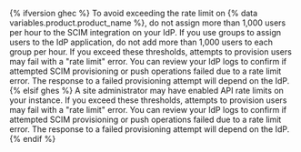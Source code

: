 {% ifversion ghec %}
To avoid exceeding the rate limit on {% data variables.product.product_name %}, do not assign more than 1,000 users per hour to the SCIM integration on your IdP. If you use groups to assign users to the IdP application, do not add more than 1,000 users to each group per hour. If you exceed these thresholds, attempts to provision users may fail with a "rate limit" error. You can review your IdP logs to confirm if attempted SCIM provisioning or push operations failed due to a rate limit error. The response to a failed provisioning attempt will depend on the IdP.
{% elsif ghes %}
A site administrator may have enabled API rate limits on your instance. If you exceed these thresholds, attempts to provision users may fail with a "rate limit" error. You can review your IdP logs to confirm if attempted SCIM provisioning or push operations failed due to a rate limit error. The response to a failed provisioning attempt will depend on the IdP.
{% endif %}
